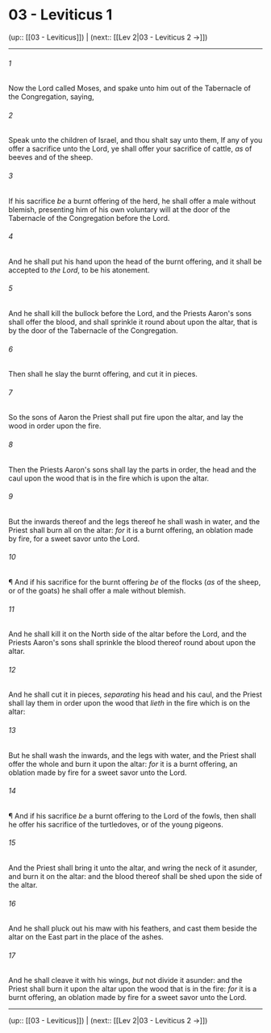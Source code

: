# 03 - Leviticus 1

(up:: [[03 - Leviticus]]) | (next:: [[Lev 2|03 - Leviticus 2 →]])

***


###### 1 
Now the Lord called Moses, and spake unto him out of the Tabernacle of the Congregation, saying, 

###### 2 
Speak unto the children of Israel, and thou shalt say unto them, If any of you offer a sacrifice unto the Lord, ye shall offer your sacrifice of cattle, _as_ of beeves and of the sheep. 

###### 3 
If his sacrifice _be_ a burnt offering of the herd, he shall offer a male without blemish, presenting him of his own voluntary will at the door of the Tabernacle of the Congregation before the Lord. 

###### 4 
And he shall put his hand upon the head of the burnt offering, and it shall be accepted to _the Lord_, to be his atonement. 

###### 5 
And he shall kill the bullock before the Lord, and the Priests Aaron's sons shall offer the blood, and shall sprinkle it round about upon the altar, that is by the door of the Tabernacle of the Congregation. 

###### 6 
Then shall he slay the burnt offering, and cut it in pieces. 

###### 7 
So the sons of Aaron the Priest shall put fire upon the altar, and lay the wood in order upon the fire. 

###### 8 
Then the Priests Aaron's sons shall lay the parts in order, the head and the caul upon the wood that is in the fire which is upon the altar. 

###### 9 
But the inwards thereof and the legs thereof he shall wash in water, and the Priest shall burn all on the altar: _for_ it is a burnt offering, an oblation made by fire, for a sweet savor unto the Lord. 

###### 10 
¶ And if his sacrifice for the burnt offering _be_ of the flocks (_as_ of the sheep, or of the goats) he shall offer a male without blemish. 

###### 11 
And he shall kill it on the North side of the altar before the Lord, and the Priests Aaron's sons shall sprinkle the blood thereof round about upon the altar. 

###### 12 
And he shall cut it in pieces, _separating_ his head and his caul, and the Priest shall lay them in order upon the wood that _lieth_ in the fire which is on the altar: 

###### 13 
But he shall wash the inwards, and the legs with water, and the Priest shall offer the whole and burn it upon the altar: _for_ it is a burnt offering, an oblation made by fire for a sweet savor unto the Lord. 

###### 14 
¶ And if his sacrifice _be_ a burnt offering to the Lord of the fowls, then shall he offer his sacrifice of the turtledoves, or of the young pigeons. 

###### 15 
And the Priest shall bring it unto the altar, and wring the neck of it asunder, and burn it on the altar: and the blood thereof shall be shed upon the side of the altar. 

###### 16 
And he shall pluck out his maw with his feathers, and cast them beside the altar on the East part in the place of the ashes. 

###### 17 
And he shall cleave it with his wings, _but_ not divide it asunder: and the Priest shall burn it upon the altar upon the wood that is in the fire: _for_ it is a burnt offering, an oblation made by fire for a sweet savor unto the Lord.

***

(up:: [[03 - Leviticus]]) | (next:: [[Lev 2|03 - Leviticus 2 →]])
